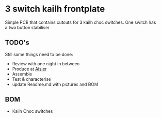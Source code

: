 # 3 switch kailh frontplate
Simple PCB that contains cutouts for 3 kailh choc switches. One switch has a two button stabiliser
## TODO's
Still some things need to be done:
* Review with one night in between
* Produce at [Aisler](https://aisler.net/)
* Assemble
* Test & characterise
* update Readme.md with pictures and BOM
## BOM
* Kailh Choc switches



